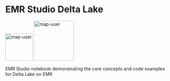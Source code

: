 # EMR Studio Delta Lake

<img width="85" alt="map-user" src="https://img.shields.io/badge/views-072-green"> <img width="125" alt="map-user" src="https://img.shields.io/badge/unique visits-035-green">

EMR Studio notebook demonstrating the core concepts and code examples for Delta Lake on EMR
